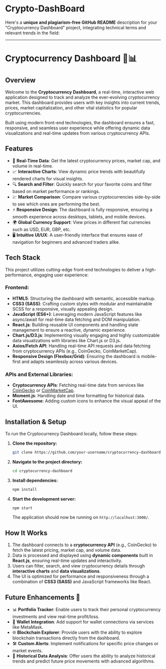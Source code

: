# Crypto-DashBoard

Here's a **unique and plagiarism-free GitHub README** description for your "Cryptocurrency Dashboard" project, integrating technical terms and relevant trends in the field:

---

# Cryptocurrency Dashboard 🚀📊

## Overview

Welcome to the **Cryptocurrency Dashboard**, a real-time, interactive web application designed to track and analyze the ever-evolving cryptocurrency market. This dashboard provides users with key insights into current trends, prices, market capitalization, and other vital statistics for popular cryptocurrencies.

Built using modern front-end technologies, the dashboard ensures a fast, responsive, and seamless user experience while offering dynamic data visualizations and real-time updates from various cryptocurrency APIs.

## Features

- 🔄 **Real-Time Data**: Get the latest cryptocurrency prices, market cap, and volume in real-time.
- 📈 **Interactive Charts**: View dynamic price trends with beautifully rendered charts for visual insights.
- 🔍 **Search and Filter**: Quickly search for your favorite coins and filter based on market performance or rankings.
- 💹 **Market Comparison**: Compare various cryptocurrencies side-by-side to see which ones are performing the best.
- ⚡ **Responsive Design**: The dashboard is fully responsive, ensuring a smooth experience across desktops, tablets, and mobile devices.
- 🌍 **Global Currency Support**: View prices in different fiat currencies such as USD, EUR, GBP, etc.
- 🖥️ **Intuitive UI/UX**: A user-friendly interface that ensures ease of navigation for beginners and advanced traders alike.

## Tech Stack

This project utilizes cutting-edge front-end technologies to deliver a high-performance, engaging user experience:

### Frontend:
- **HTML5**: Structuring the dashboard with semantic, accessible markup.
- **CSS3 (SASS)**: Crafting custom styles with modular and maintainable SCSS for a responsive, visually appealing design.
- **JavaScript (ES6+)**: Leveraging modern JavaScript features like async/await for real-time data fetching and DOM manipulation.
- **React.js**: Building reusable UI components and handling state management to ensure a reactive, dynamic experience.
- **Chart.js/D3.js**: Implementing visually engaging and highly customizable data visualizations with libraries like Chart.js or D3.js.
- **Axios/Fetch API**: Handling real-time API requests and data fetching from cryptocurrency APIs (e.g., CoinGecko, CoinMarketCap).
- **Responsive Design (Flexbox/Grid)**: Ensuring the dashboard is mobile-first and adapts seamlessly across various devices.

### APIs and External Libraries:
- **Cryptocurrency APIs**: Fetching real-time data from services like [CoinGecko](https://www.coingecko.com/) or [CoinMarketCap](https://coinmarketcap.com/).
- **Moment.js**: Handling date and time formatting for historical data.
- **FontAwesome**: Adding custom icons to enhance the visual appeal of the UI.

## Installation & Setup

To run the Cryptocurrency Dashboard locally, follow these steps:

1. **Clone the repository:**

   ```bash
   git clone https://github.com/your-username/cryptocurrency-dashboard.git
   ```

2. **Navigate to the project directory:**

   ```bash
   cd cryptocurrency-dashboard
   ```

3. **Install dependencies:**

   ```bash
   npm install
   ```

4. **Start the development server:**

   ```bash
   npm start
   ```

   The application should now be running on `http://localhost:3000/`.

## How It Works

1. The dashboard connects to a **cryptocurrency API** (e.g., CoinGecko) to fetch the latest pricing, market cap, and volume data.
2. Data is processed and displayed using **dynamic components** built in **React.js**, ensuring real-time updates and interactivity.
3. Users can filter, search, and view cryptocurrency details through **interactive charts** and **data visualizations**.
4. The UI is optimized for performance and responsiveness through a combination of **CSS3 (SASS)** and JavaScript frameworks like React.

## Future Enhancements 🌟

- 📊 **Portfolio Tracker**: Enable users to track their personal cryptocurrency investments and view real-time profit/loss.
- 💼 **Wallet Integration**: Add support for wallet connections via services like MetaMask.
- 🌐 **Blockchain Explorer**: Provide users with the ability to explore blockchain transactions directly from the dashboard.
- 🛠️ **Custom Alerts**: Implement notifications for specific price changes or market events.
- 📅 **Historical Data Analysis**: Offer users the ability to analyze historical trends and predict future price movements with advanced algorithms.
